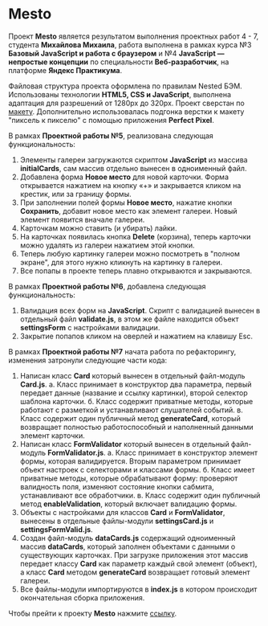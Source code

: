 # Mesto

Проект **Mesto** является результатом выполнения проектных работ 4 - 7, студента **Михайлова Михаила**, работа выполнена в рамках курса №3 **Базовый JavaScript и работа с браузером** и №4 **JavaScript — непростые концепции** по специальности **Веб-разработчик**, на платформе **Яндекс Практикума**.

Файловая структура проекта оформлена по правилам Nested БЭМ. Использованы технологии **HTML5, CSS и JavaScript**, выполнена адаптация для разрешений от 1280px до 320px. Проект сверстан по [макету](https://www.figma.com/file/StZjf8HnoeLdiXS7dYrLAh/JavaScript.-Sprint-4).
Дополнительно использовалась подгонка верстки к макету "пиксель к пикселю" с помощью приложения **Perfect Pixel**.

В рамках **Проектной работы №5**, реализована следующая функциональность:
  1. Элементы галереи загружаются скриптом **JavaScript** из массива **initialCards**, сам массив отдельно вынесен в одноименный файл.
  2. Добавлена форма **Новое место** для новой карточки. Форма открывается нажатием на кнопку «+» и закрывается кликом на крестик, или за границу формы.
  3. При заполнении полей формы **Новое место**, нажатие кнопки **Сохранить**, добавит новое место как элемент галереи. Новый элемент появится вначале галереи.
  4. Карточкам можно ставить (и убирать) лайки.
  5. На карточках появилась кнопка **Delete** (корзина), теперь карточки можно удалять из галереи нажатием этой кнопки.
  6. Теперь любую картинку галереи можно посмотреть в "полном экране", для этого нужно кликнуть на картинку в галереи.
  7. Все попапы в проекте теперь плавно открываются и закрываются.


В рамках **Проектной работы №6**, добавлена следующая функциональность:
  1. Валидация всех форм на **JavaScript**. Скрипт с валидацией вынесен в отдельный файл **validate.js**, в этом же файле находится объект **settingsForm** с настройками валидации. 
  2. Закрытие попапов кликом на оверлей и нажатием на клавишу Esc.

В рамках **Проектной работы №7** начата работа по рефакторингу, изменения затронули следующие части кода:
  1. Написан класс **Card** который вынесен в отдельный файл-модуль **Card.js**. 
    а. Класс принимает в конструктор два параметра, первый передает данные (название и ссылку картинки), второй селектор шаблона карточки.
    б. Класс содержит приватные методы, которые работают с разметкой и устанавливают слушателей событий.
    в. Класс содержит один публичный метод **generateCard**, который возвращает полностью работоспособный и наполненный данными элемент карточки.
  2. Написан класс **FormValidator** который вынесен в отдельный файл-модуль **FormValidator.js**. 
    а. Класс принимает в конструктор элемент формы, которая валидируется. Вторым параметром принимает объект настроек с селекторами и классами формы.
    б. Класс имеет приватные методы, которые обрабатывают форму: проверяют валидность поля, изменяют состояние кнопки сабмита, устанавливают все обработчики.
    в. Класс содержит один публичный метод **enableValidation**, который включает валидацию формы.
  3. Объекты с настройками для классов **Card** и **FormValidator**, вынесены в отдельные файлы-модули **settingsCard.js** и **settingsFormValid.js**.
  4. Создан файл-модуль **dataCards.js** содержащий одноименный массив **dataCards**, который заполнен объектами с данными о существующих карточках. При загрузке приложения этот массив передает классу **Card** как параметр каждый свой элемент (объект), а класс **Card** методом **generateCard** возвращает готовый элемент галереи.
  5. Все файлы-модули импортируются в **index.js** в котором происходит окончательная сборка приложения.

Чтобы прейти к проекту **Mesto** нажмите [ссылку](https://mklonk.github.io/mesto/index.html).
